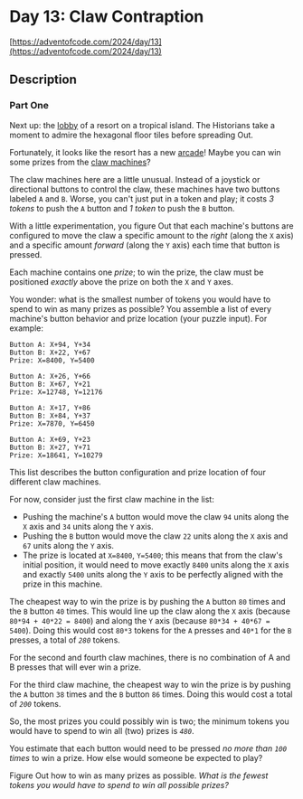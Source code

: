 # Day 13: Claw Contraption

[https://adventofcode.com/2024/day/13](https://adventofcode.com/2024/day/13)

## Description

### Part One

Next up: the [lobby](https://adventofcode.com/2020/day/24) of a resort on a tropical island. The Historians take a moment to admire the hexagonal floor tiles before spreading Out.

Fortunately, it looks like the resort has a new [arcade](https://en.wikipedia.org/wiki/Amusement_arcade)! Maybe you can win some prizes from the [claw machines](https://en.wikipedia.org/wiki/Claw_machine)?

The claw machines here are a little unusual. Instead of a joystick or directional buttons to control the claw, these machines have two buttons labeled `A` and `B`. Worse, you can't just put in a token and play; it costs _3 tokens_ to push the `A` button and _1 token_ to push the `B` button.

With a little experimentation, you figure Out that each machine's buttons are configured to move the claw a specific amount to the _right_ (along the `X` axis) and a specific amount _forward_ (along the `Y` axis) each time that button is pressed.

Each machine contains one _prize_; to win the prize, the claw must be positioned _exactly_ above the prize on both the `X` and `Y` axes.

You wonder: what is the smallest number of tokens you would have to spend to win as many prizes as possible? You assemble a list of every machine's button behavior and prize location (your puzzle input). For example:

    Button A: X+94, Y+34
    Button B: X+22, Y+67
    Prize: X=8400, Y=5400
    
    Button A: X+26, Y+66
    Button B: X+67, Y+21
    Prize: X=12748, Y=12176
    
    Button A: X+17, Y+86
    Button B: X+84, Y+37
    Prize: X=7870, Y=6450
    
    Button A: X+69, Y+23
    Button B: X+27, Y+71
    Prize: X=18641, Y=10279
    

This list describes the button configuration and prize location of four different claw machines.

For now, consider just the first claw machine in the list:

*   Pushing the machine's `A` button would move the claw `94` units along the `X` axis and `34` units along the `Y` axis.
*   Pushing the `B` button would move the claw `22` units along the `X` axis and `67` units along the `Y` axis.
*   The prize is located at `X=8400`, `Y=5400`; this means that from the claw's initial position, it would need to move exactly `8400` units along the `X` axis and exactly `5400` units along the `Y` axis to be perfectly aligned with the prize in this machine.

The cheapest way to win the prize is by pushing the `A` button `80` times and the `B` button `40` times. This would line up the claw along the `X` axis (because `80*94 + 40*22 = 8400`) and along the `Y` axis (because `80*34 + 40*67 = 5400`). Doing this would cost `80*3` tokens for the <span title="Half A presses are not allowed."><code>A</code> presses</span> and `40*1` for the `B` presses, a total of _`280`_ tokens.

For the second and fourth claw machines, there is no combination of A and B presses that will ever win a prize.

For the third claw machine, the cheapest way to win the prize is by pushing the `A` button `38` times and the `B` button `86` times. Doing this would cost a total of _`200`_ tokens.

So, the most prizes you could possibly win is two; the minimum tokens you would have to spend to win all (two) prizes is _`480`_.

You estimate that each button would need to be pressed _no more than `100` times_ to win a prize. How else would someone be expected to play?

Figure Out how to win as many prizes as possible. _What is the fewest tokens you would have to spend to win all possible prizes?_
